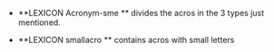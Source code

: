  * **LEXICON Acronym-sme   ** divides the acros in the 3 types just mentioned.

















 * **LEXICON smallacro   ** contains acros with small letters




